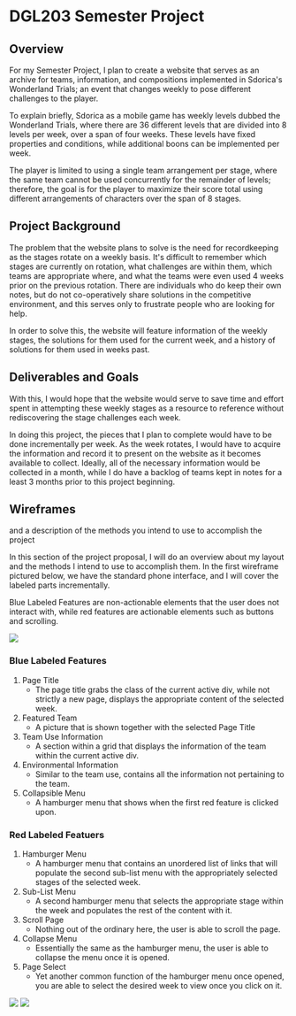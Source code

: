 # DGL203 Semester Project

## Overview
For my Semester Project, I plan to create a website that serves as an archive for teams, information, and compositions implemented in Sdorica's Wonderland Trials; an event that changes weekly to pose different challenges to the player.

To explain briefly, Sdorica as a mobile game has weekly levels dubbed the Wonderland Trials, where there are 36 different levels that are divided into 8 levels per week, over a span of four weeks. These levels have fixed properties and conditions, while additional boons can be implemented per week.

The player is limited to using a single team arrangement per stage, where the same team cannot be used concurrently for the remainder of levels; therefore, the goal is for the player to maximize their score total using different arrangements of characters over the span of 8 stages.

## Project Background

The problem that the website plans to solve is the need for recordkeeping as the stages rotate on a weekly basis. It's difficult to remember which stages are currently on rotation, what challenges are within them, which teams are appropriate where, and what the teams were even used 4 weeks prior on the previous rotation. There are individuals who do keep their own notes, but do not co-operatively share solutions in the competitive environment, and this serves only to frustrate people who are looking for help. 

In order to solve this, the website will feature information of the weekly stages, the solutions for them used for the current week, and a history of solutions for them used in weeks past.

## Deliverables and Goals

With this, I would hope that the website would serve to save time and effort spent in attempting these weekly stages as a resource to reference without rediscovering the stage challenges each week.

In doing this project, the pieces that I plan to complete would have to be done incrementally per week. As the week rotates, I would have to acquire the information and record it to present on the website as it becomes available to collect. Ideally, all of the necessary information would be collected in a month, while I do have a backlog of teams kept in notes for a least 3 months prior to this project beginning.

## Wireframes

and a description of the methods you intend to use to accomplish the project

In this section of the project proposal, I will do an overview about my layout and the methods I intend to use to accomplish them. In the first wireframe pictured below, we have the standard phone interface, and I will cover the labeled parts incrementally.

Blue Labeled Features are non-actionable elements that the user does not interact with, while red features are actionable elements such as buttons and scrolling.

<img src="pwireframe.png">

### Blue Labeled Features

1. Page Title
    - The page title grabs the class of the current active div, while not strictly a new page, displays the appropriate content of the selected week.
2. Featured Team
    - A picture that is shown together with the selected Page Title
3. Team Use Information
    - A section within a grid that displays the information of the team within the current active div.
4. Environmental Information
    - Similar to the team use, contains all the information not pertaining to the team.
5. Collapsible Menu
    - A hamburger menu that shows when the first red feature is clicked upon.

### Red Labeled Featuers

1. Hamburger Menu
    - A hamburger menu that contains an unordered list of links that will populate the second sub-list menu with the appropriately selected stages of the selected week.
2. Sub-List Menu
    - A second hamburger menu that selects the appropriate stage within the week and populates the rest of the content with it.
3. Scroll Page
    - Nothing out of the ordinary here, the user is able to scroll the page.
4. Collapse Menu
    - Essentially the same as the hamburger menu, the user is able to collapse the menu once it is opened.
5. Page Select
    - Yet another common function of the hamburger menu once opened, you are able to select the desired week to view once you click on it.


<img src="epwireframe.png">
<img src="bwireframe.png">